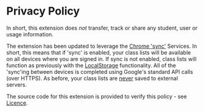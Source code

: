 # Privacy Policy
In short, this extension does *not* transfer, track or share any student, user or usage information.  

The extension has been updated to leverage the [Chrome 'sync'](https://developer.chrome.com/extensions/storage') Services.  In short, this means that if 'sync' is enabled, your class lists will be available on all devices where you are signed in.  If sync is not enabled, class lists  will function as previously with the [LocalStorage](https://en.wikipedia.org/wiki/Web_storage#localStorage) functionality.  All of the 'sync'ing between devices is completed using Google's standard API calls (over HTTPS).  As before, your class lists are <u>never</u> saved to external servers. 

The source code for this extension is provided to verify this policy - see [Licence](LICENSE.md).

